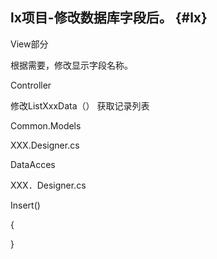 ## lx项目-修改数据库字段后。 {#lx}

View部分

根据需要，修改显示字段名称。

Controller

修改ListXxxData（） 获取记录列表

Common.Models

XXX.Designer.cs

DataAcces

XXX．Designer.cs

Insert()

{

}